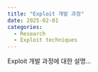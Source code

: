 ```yaml
---
title: "Exploit 개발 과정"
date: 2025-02-01
categories:
  - Research
  - Exploit techniques
---
```

Exploit 개발 과정에 대한 설명...
